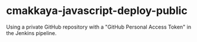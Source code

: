 # cmakkaya-javascript-deploy-public
Using a private GitHub repository with a "GitHub Personal Access Token" in the Jenkins pipeline.
